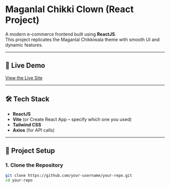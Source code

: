 # Maganlal Chikki Clown (React Project)

A modern e-commerce frontend built using **ReactJS**.  
This project replicates the Maganlal Chikkiwala theme with smooth UI and dynamic features.

---

## 🚀 Live Demo
[View the Live Site](https://maganlalchikkiclown.netlify.app/)

---

## 🛠 Tech Stack
- **ReactJS**
- **Vite** (or Create React App – specify which one you used)
- **Tailwind CSS**
- **Axios** (for API calls)

---

## 📂 Project Setup

### 1. Clone the Repository
```bash
git clone https://github.com/your-username/your-repo.git
cd your-repo
